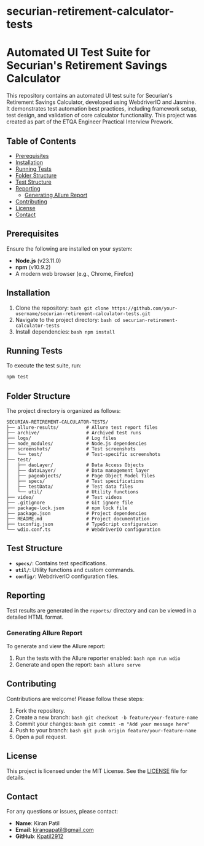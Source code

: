# securian-retirement-calculator-tests
# Automated UI Test Suite for Securian's Retirement Savings Calculator

This repository contains an automated UI test suite for Securian's Retirement Savings Calculator, developed using WebdriverIO and Jasmine. It demonstrates test automation best practices, including framework setup, test design, and validation of core calculator functionality. This project was created as part of the ETQA Engineer Practical Interview Prework.

## Table of Contents
- [Prerequisites](#prerequisites)
- [Installation](#installation)
- [Running Tests](#running-tests)
- [Folder Structure](#folder-structure)
- [Test Structure](#test-structure)
- [Reporting](#reporting)
    - [Generating Allure Report](#generating-allure-report)
- [Contributing](#contributing)
- [License](#license)
- [Contact](#contact)

## Prerequisites
Ensure the following are installed on your system:
- **Node.js** (v23.11.0)
- **npm** (v10.9.2)
- A modern web browser (e.g., Chrome, Firefox)

## Installation
1. Clone the repository:
        ```bash
        git clone https://github.com/your-username/securian-retirement-calculator-tests.git
        ```
2. Navigate to the project directory:
        ```bash
        cd securian-retirement-calculator-tests
        ```
3. Install dependencies:
        ```bash
        npm install
        ```

## Running Tests
To execute the test suite, run:
```bash
npm test
```

## Folder Structure
The project directory is organized as follows:
```
SECURIAN-RETIREMENT-CALCULATOR-TESTS/
├── allure-results/          # Allure test report files
├── archive/                 # Archived test runs
├── logs/                    # Log files
├── node_modules/            # Node.js dependencies
├── screenshots/             # Test screenshots
│   └── test/                # Test-specific screenshots
├── test/
│   ├── daoLayer/            # Data Access Objects
│   ├── dataLayer/           # Data management layer
│   ├── pageobjects/         # Page Object Model files
│   ├── specs/               # Test specifications
│   ├── testData/            # Test data files
│   └── util/                # Utility functions
├── video/                   # Test videos
├── .gitignore               # Git ignore file
├── package-lock.json        # npm lock file
├── package.json             # Project dependencies
├── README.md                # Project documentation
├── tsconfig.json            # TypeScript configuration
└── wdio.conf.ts             # WebdriverIO configuration
```

## Test Structure
- **`specs/`**: Contains test specifications.
- **`util/`**: Utility functions and custom commands.
- **`config/`**: WebdriverIO configuration files.

## Reporting
Test results are generated in the `reports/` directory and can be viewed in a detailed HTML format.

### Generating Allure Report
To generate and view the Allure report:

1. Run the tests with the Allure reporter enabled:
        ```bash
        npm run wdio
        ```
2. Generate and open the report:
        ```bash
        allure serve
        ```

## Contributing
Contributions are welcome! Please follow these steps:
1. Fork the repository.
2. Create a new branch:
        ```bash
        git checkout -b feature/your-feature-name
        ```
3. Commit your changes:
        ```bash
        git commit -m "Add your message here"
        ```
4. Push to your branch:
        ```bash
        git push origin feature/your-feature-name
        ```
5. Open a pull request.

## License
This project is licensed under the MIT License. See the [LICENSE](LICENSE) file for details.

## Contact
For any questions or issues, please contact:

- **Name**: Kiran Patil  
- **Email**: [kiranqapatil@gmail.com](mailto:your.email@example.com)  
- **GitHub**: [Kpatil2912](https://github.com/your-username)